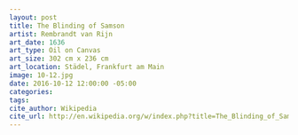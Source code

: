 ```yaml
---
layout: post
title: The Blinding of Samson
artist: Rembrandt van Rijn
art_date: 1636
art_type: Oil on Canvas
art_size: 302 cm x 236 cm
art_location: Städel, Frankfurt am Main
image: 10-12.jpg
date: 2016-10-12 12:00:00 -05:00
categories:
tags:
cite_author: Wikipedia
cite_url: http://en.wikipedia.org/w/index.php?title=The_Blinding_of_Samson&oldid=586575018
---
```

